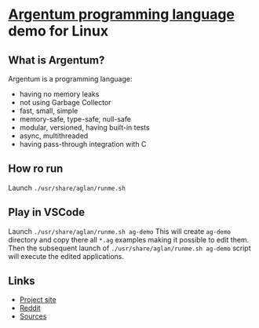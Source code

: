 # [Argentum programming language](https://aglang.org)  demo for Linux

## What is Argentum?

Argentum is a programming language:
* having no memory leaks
* not using Garbage Collector
* fast, small, simple
* memory-safe, type-safe, null-safe
* modular, versioned, having built-in tests
* async, multithreaded
* having pass-through integration with C

## How ro run

Launch `./usr/share/aglan/runme.sh`

## Play in VSCode

Launch `./usr/share/aglan/runme.sh ag-demo`
This will create `ag-demo` directory and copy there all `*.ag` examples making it possible to edit them.
Then the subsequent launch of `./usr/share/aglan/runme.sh ag-demo` script will execute the edited applications.

## Links

* [Project site](https://aglang.org)
* [Reddit](https://www.reddit.com/r/ArgentumLanguage/)
* [Sources](https://github.com/karol11/argentum)
